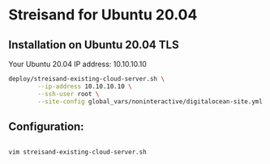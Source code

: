 # Streisand for Ubuntu 20.04

## Installation on Ubuntu 20.04 TLS

Your Ubuntu 20.04 IP address: 10.10.10.10
```bash
deploy/streisand-existing-cloud-server.sh \
        --ip-address 10.10.10.10 \
        --ssh-user root \
        --site-config global_vars/noninteractive/digitalocean-site.yml
```

## Configuration: 

```bash

vim streisand-existing-cloud-server.sh

```
